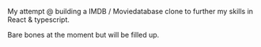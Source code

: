 My attempt @ building a IMDB / Moviedatabase clone to further my skills in React & typescript.

Bare bones at the moment but will be filled up.
